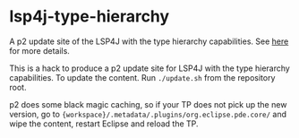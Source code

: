 # lsp4j-type-hierarchy
A p2 update site of the LSP4J with the type hierarchy capabilities.
See [here](https://github.com/eclipse/lsp4j/issues/272) for more details.

This is a hack to produce a p2 update site for LSP4J with the type hierarchy capabilities.
To update the content. Run `./update.sh` from the repository root.

p2 does some black magic caching, so if your TP does not pick up the new version, go to `{workspace}/.metadata/.plugins/org.eclipse.pde.core/` and wipe the content, restart Eclipse and reload the TP.
